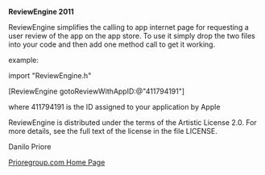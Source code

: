 **ReviewEngine 2011**

ReviewEngine simplifies the calling to app internet page for requesting a user review of the app on the app store. To use it simply drop the two files into your code and then add one method call to get it working.

example:

import "ReviewEngine.h"

[ReviewEngine gotoReviewWithAppID:@"411794191"]

where 411794191 is the ID assigned to your application by Apple

ReviewEngine is distributed under the terms of the Artistic License 2.0. For more details, see the full text of the license in the file LICENSE.

Danilo Priore

[Prioregroup.com Home Page](http://www.prioregroup.com)
